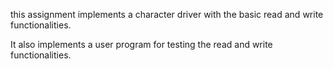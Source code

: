 this assignment implements a character driver with the basic read and write
functionalities.

It also implements a user program for testing the read and write functionalities.
